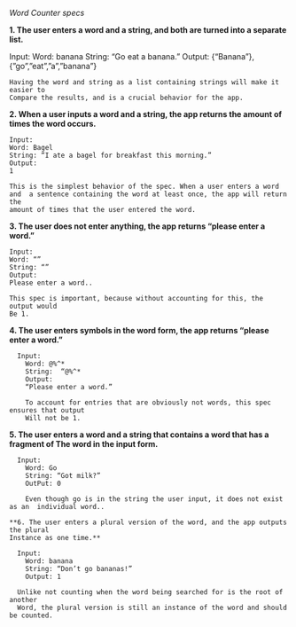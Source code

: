 *Word Counter specs*

**1. The user enters a word and a string, and both are turned into a separate list.**

  Input:
	Word: banana
	String: “Go eat a banana.”
	Output:
	{“Banana”}, {”go”,”eat”,”a”,”banana”}

	Having the word and string as a list containing strings will make it easier to
	Compare the results, and is a crucial behavior for the app.



**2. When a user inputs a word and a string, the app returns the amount of times the word occurs.**

    Input:
  	Word: Bagel
  	String: “I ate a bagel for breakfast this morning.”
  	Output:
  	1

    This is the simplest behavior of the spec. When a user enters a word  
    and  a sentence containing the word at least once, the app will return the
    amount of times that the user entered the word.

 **3. The user does not enter anything, the app returns “please enter a word.”**

    Input:
  	Word: “”
  	String: “”
  	Output:
  	Please enter a word..

  	This spec is important, because without accounting for this, the output would
  	Be 1.

  **4. The user enters symbols in the word form, the app returns “please enter a word.”**

      Input:
    	Word: @%^*
    	String:  “@%^*
    	Output:
    	“Please enter a word.”

    	To account for entries that are obviously not words, this spec ensures that output
    	Will not be 1.

   **5. The user enters a word and a string that contains a word that has a fragment of
	The word in the input form.**

      Input:
    	Word: Go
    	String: “Got milk?”
    	OutPut: 0

    	Even though go is in the string the user input, it does not exist as an  individual word..

    **6. The user enters a plural version of the word, and the app outputs the plural     
	Instance as one time.**

      Input:
  		Word: banana
  		String: “Don’t go bananas!”
  		Output: 1

  	  Unlike not counting when the word being searched for is the root of another
  	  Word, the plural version is still an instance of the word and should be counted.
